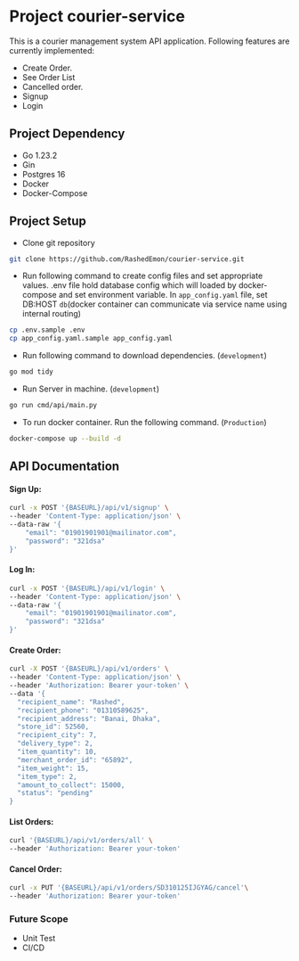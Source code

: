 # Project courier-service

This is a courier management system API application. Following features are currently implemented:
- Create Order.
- See Order List
- Cancelled order.
- Signup
- Login

## Project Dependency
- Go 1.23.2
- Gin
- Postgres 16
- Docker
- Docker-Compose


## Project Setup
- Clone git repository
```bash
git clone https://github.com/RashedEmon/courier-service.git
```
- Run following command to create config files and set appropriate values.
.env file hold database config which will loaded by docker-compose and set environment variable.
In `app_config.yaml` file, set DB:HOST `db`(docker container can communicate via service name using internal routing)
```bash
cp .env.sample .env
cp app_config.yaml.sample app_config.yaml
```
- Run following command to download dependencies. (`development`)
```bash
go mod tidy
```
- Run Server in machine. (`development`)
```bash
go run cmd/api/main.py
```
- To run docker container. Run the following command. (`Production`)
```bash
docker-compose up --build -d
```

## API Documentation

#### Sign Up:
```bash
curl -x POST '{BASEURL}/api/v1/signup' \
--header 'Content-Type: application/json' \
--data-raw '{
    "email": "01901901901@mailinator.com",
    "password": "321dsa"
}'
```

#### Log In:
```bash
curl -x POST '{BASEURL}/api/v1/login' \
--header 'Content-Type: application/json' \
--data-raw '{
    "email": "01901901901@mailinator.com",
    "password": "321dsa"
}'
```

#### Create Order:
```bash
curl -X POST '{BASEURL}/api/v1/orders' \
--header 'Content-Type: application/json' \
--header 'Authorization: Bearer your-token' \
--data '{
  "recipient_name": "Rashed",
  "recipient_phone": "01310589625",
  "recipient_address": "Banai, Dhaka",
  "store_id": 52560,
  "recipient_city": 7,
  "delivery_type": 2,
  "item_quantity": 10,
  "merchant_order_id": "65892",
  "item_weight": 15,
  "item_type": 2,
  "amount_to_collect": 15000,
  "status": "pending"
}
```

#### List Orders:
```bash
curl '{BASEURL}/api/v1/orders/all' \
--header 'Authorization: Bearer your-token'
```

#### Cancel Order:
```bash
curl -x PUT '{BASEURL}/api/v1/orders/SD310125IJGYAG/cancel'\
--header 'Authorization: Bearer your-token'
```

### Future Scope
- Unit Test
- CI/CD
